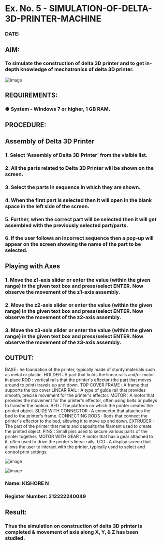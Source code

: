# Ex. No. 5 - SIMULATION-OF-DELTA-3D-PRINTER-MACHINE

### DATE: 
## AIM:
### To simulate the construction of delta 3D printer and to get in-depth knowledge of mechatronics of delta 3D printer.

![image](https://github.com/Sellakumar1987/Ex.-No.-5---SIMULATION-OF-DELTA-3D-PRINTER-MACHINE/assets/113594316/c784471e-098f-456d-9c1b-e9f0ce56cc9b)

## REQUIREMENTS:
### ●	System - Windows 7 or higher, 1 GB RAM.

## PROCEDURE:

## Assembly of Delta 3D Printer
### 1.	Select 'Assembly of Delta 3D Printer' from the visible list.
### 2.	All the parts related to Delta 3D Printer will be shown on the screen.
### 3.	Select the parts in sequence in which they are shown.
### 4.	When the first part is selected then it will open in the blank space in the left side of the screen.
### 5.	Further, when the correct part will be selected then it will get assembled with the previously selected part/parts.
### 6.	If the user follows an incorrect sequence then a pop-up will appear on the screen showing the name of the part to be selected.

## Playing with Axes
### 1.	Move the z1-axis slider or enter the value (within the given range) in the given text box and press/select ENTER. Now observe the movement of the z1-axis assembly.
### 2.	Move the z2-axis slider or enter the value (within the given range) in the given text box and press/select ENTER. Now observe the movement of the z2-axis assembly.
### 3.	Move the z3-axis slider or enter the value (within the given range) in the given text box and press/select ENTER. Now observe the movement of the z3-axis assembly.

## OUTPUT:

BASE :
he foundation of the printer, typically made of sturdy materials such as metal or plastic.
HOLDER :
A part that holds the linear rails and/or motor in place
ROD :
vertical rails that the printer's effector (the part that moves around to print) travels up and down.
TOP COVER FRAME :
A frame that supports the top cover
LINEAR RAIL :
A type of guide rail that provides smooth, precise movement for the printer's effector.
MOTOR :
A motor that provides the movement for the printer's effector, often using belts or pulleys to transfer the motion.
BED :
The platform on which the printer creates the printed object.
SLIDE WITH CONNECTOR :
A connector that attaches the bed to the printer's frame.
CONNECTING RODS :
Rods that connect the printer's effector to the bed, allowing it to move up and down.
EXTRUDER :
The part of the printer that melts and deposits the filament used to create the printed object.
PINS :
Small pins used to secure various parts of the printer together.
MOTOR WITH GEAR :
A motor that has a gear attached to it, often used to drive the printer's linear rails.
LCD :
A display screen that allows the user to interact with the printer, typically used to select and control print settings.

![image](https://github.com/Sellakumar1987/Ex.-No.-5---SIMULATION-OF-DELTA-3D-PRINTER-MACHINE/assets/113594316/10304caa-3e0f-4c4a-bd73-3cadb477a64b)

![image](https://github.com/Sellakumar1987/Ex.-No.-5---SIMULATION-OF-DELTA-3D-PRINTER-MACHINE/assets/113594316/1f3e6b6d-0724-41dc-b7d2-15516060d066)

### Name: KISHORE N
### Register Number: 212222240049

## Result: 
### Thus the simulation on construction of delta 3D printer is completed & movement of axis along X, Y, & Z has been studied.
